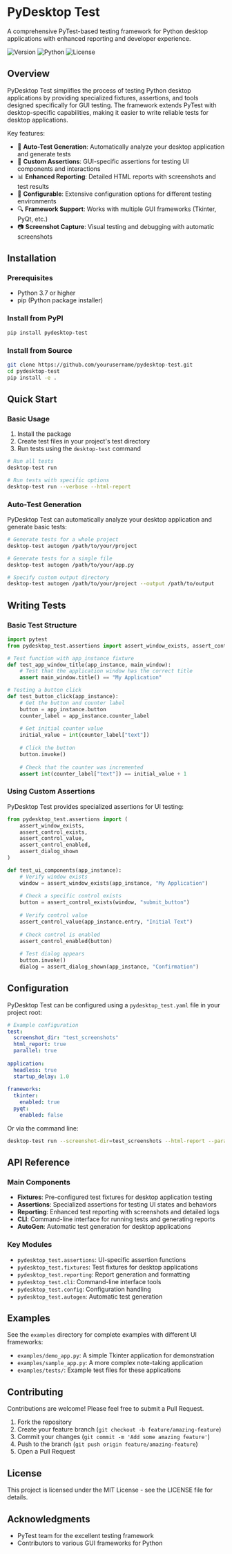 # PyDesktop Test

A comprehensive PyTest-based testing framework for Python desktop applications with enhanced reporting and developer experience.

![Version](https://img.shields.io/badge/version-0.1.0-blue.svg)
![Python](https://img.shields.io/badge/python-3.7%2B-blue.svg)
![License](https://img.shields.io/badge/license-MIT-green.svg)

## Overview

PyDesktop Test simplifies the process of testing Python desktop applications by providing specialized fixtures, assertions, and tools designed specifically for GUI testing. The framework extends PyTest with desktop-specific capabilities, making it easier to write reliable tests for desktop applications.

Key features:
- 🧪 **Auto-Test Generation**: Automatically analyze your desktop application and generate tests
- 🧩 **Custom Assertions**: GUI-specific assertions for testing UI components and interactions
- 📊 **Enhanced Reporting**: Detailed HTML reports with screenshots and test results
- 🔧 **Configurable**: Extensive configuration options for different testing environments
- 🔍 **Framework Support**: Works with multiple GUI frameworks (Tkinter, PyQt, etc.)
- 📷 **Screenshot Capture**: Visual testing and debugging with automatic screenshots

## Installation

### Prerequisites

- Python 3.7 or higher
- pip (Python package installer)

### Install from PyPI

```bash
pip install pydesktop-test
```

### Install from Source

```bash
git clone https://github.com/yourusername/pydesktop-test.git
cd pydesktop-test
pip install -e .
```

## Quick Start

### Basic Usage

1. Install the package
2. Create test files in your project's test directory
3. Run tests using the `desktop-test` command

```bash
# Run all tests
desktop-test run

# Run tests with specific options
desktop-test run --verbose --html-report
```

### Auto-Test Generation

PyDesktop Test can automatically analyze your desktop application and generate basic tests:

```bash
# Generate tests for a whole project
desktop-test autogen /path/to/your/project

# Generate tests for a single file
desktop-test autogen /path/to/your/app.py

# Specify custom output directory
desktop-test autogen /path/to/your/project --output /path/to/output
```

## Writing Tests

### Basic Test Structure

```python
import pytest
from pydesktop_test.assertions import assert_window_exists, assert_control_exists

# Test function with app_instance fixture
def test_app_window_title(app_instance, main_window):
    # Test that the application window has the correct title
    assert main_window.title() == "My Application"

# Testing a button click
def test_button_click(app_instance):
    # Get the button and counter label
    button = app_instance.button
    counter_label = app_instance.counter_label
    
    # Get initial counter value
    initial_value = int(counter_label["text"])
    
    # Click the button
    button.invoke()
    
    # Check that the counter was incremented
    assert int(counter_label["text"]) == initial_value + 1
```

### Using Custom Assertions

PyDesktop Test provides specialized assertions for UI testing:

```python
from pydesktop_test.assertions import (
    assert_window_exists,
    assert_control_exists,
    assert_control_value,
    assert_control_enabled,
    assert_dialog_shown
)

def test_ui_components(app_instance):
    # Verify window exists
    window = assert_window_exists(app_instance, "My Application")
    
    # Check a specific control exists
    button = assert_control_exists(window, "submit_button")
    
    # Verify control value
    assert_control_value(app_instance.entry, "Initial Text")
    
    # Check control is enabled
    assert_control_enabled(button)
    
    # Test dialog appears
    button.invoke()
    dialog = assert_dialog_shown(app_instance, "Confirmation")
```

## Configuration

PyDesktop Test can be configured using a `pydesktop_test.yaml` file in your project root:

```yaml
# Example configuration
test:
  screenshot_dir: "test_screenshots"
  html_report: true
  parallel: true
  
application:
  headless: true
  startup_delay: 1.0
  
frameworks:
  tkinter:
    enabled: true
  pyqt:
    enabled: false
```

Or via the command line:

```bash
desktop-test run --screenshot-dir=test_screenshots --html-report --parallel
```

## API Reference

### Main Components

- **Fixtures**: Pre-configured test fixtures for desktop application testing
- **Assertions**: Specialized assertions for testing UI states and behaviors
- **Reporting**: Enhanced test reporting with screenshots and detailed logs
- **CLI**: Command-line interface for running tests and generating reports
- **AutoGen**: Automatic test generation for desktop applications

### Key Modules

- `pydesktop_test.assertions`: UI-specific assertion functions
- `pydesktop_test.fixtures`: Test fixtures for desktop applications
- `pydesktop_test.reporting`: Report generation and formatting
- `pydesktop_test.cli`: Command-line interface tools
- `pydesktop_test.config`: Configuration handling
- `pydesktop_test.autogen`: Automatic test generation

## Examples

See the `examples` directory for complete examples with different UI frameworks:

- `examples/demo_app.py`: A simple Tkinter application for demonstration
- `examples/sample_app.py`: A more complex note-taking application
- `examples/tests/`: Example test files for these applications

## Contributing

Contributions are welcome! Please feel free to submit a Pull Request.

1. Fork the repository
2. Create your feature branch (`git checkout -b feature/amazing-feature`)
3. Commit your changes (`git commit -m 'Add some amazing feature'`)
4. Push to the branch (`git push origin feature/amazing-feature`)
5. Open a Pull Request

## License

This project is licensed under the MIT License - see the LICENSE file for details.

## Acknowledgments

- PyTest team for the excellent testing framework
- Contributors to various GUI frameworks for Python